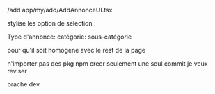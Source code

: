 /add app/my/add/AddAnnonceUI.tsx

stylise les option de selection :

Type d'annonce: 
catégorie:
 sous-catégorie
 
 pour qu'il soit homogene avec le rest de la page

n'importer pas des pkg npm
 creer seulement une seul commit
je veux reviser



brache dev